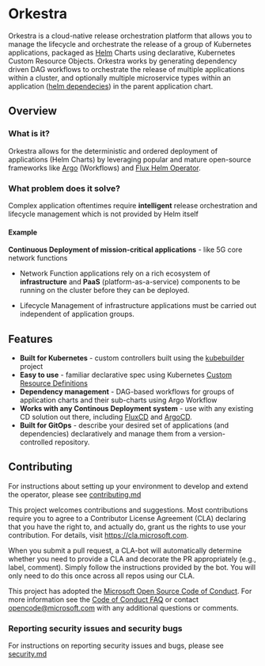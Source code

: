 # Orkestra

Orkestra is a cloud-native release orchestration platform that allows you to manage the lifecycle and orchestrate the release of a group of Kubernetes applications, packaged as [Helm](https://helm.sh/) Charts using declarative, Kubernetes Custom Resource Objects.
Orkestra works by generating dependency driven DAG workflows to orchestrate the release of multiple applications within a cluster, and optionally multiple microservice types within an application ([helm dependecies](https://helm.sh/docs/helm/helm_dependency/)) in the parent application chart.

## Overview

### What is it?

Orkestra allows for the deterministic and ordered deployment of applications (Helm Charts) by leveraging popular and mature open-source frameworks like [Argo](https://argoproj.github.io/argo/) (Workflows) and [Flux Helm Operator](https://github.com/fluxcd/helm-operator).

### What problem does it solve?

Complex application oftentimes require **intelligent** release orchestration and lifecycle management which is not provided by Helm itself

#### Example

**Continuous Deployment of mission-critical applications** - like 5G core network functions

- Network Function applications rely on a rich ecosystem of **infrastructure** and **PaaS** (platform-as-a-service) components to be running on the cluster before they can be deployed.

- Lifecycle Management of infrastructure applications must be carried out independent of application groups.

## Features

- **Built for Kubernetes** - custom controllers built using the [kubebuilder](https://github.com/kubernetes-sigs/kubebuilder) project
- **Easy to use** - familiar declarative spec using Kubernetes [Custom Resource Definitions](https://kubernetes.io/docs/concepts/extend-kubernetes/api-extension/custom-resources/)
- **Dependency management** - DAG-based workflows for groups of application charts and their sub-charts using Argo Workflow
- **Works with any Continous Deployment system** - use with any existing CD solution out there, including [FluxCD](https://fluxcd.io/) and [ArgoCD](https://argoproj.github.io/argo-cd/).
- **Built for GitOps** - describe your desired set of applications (and dependencies) declaratively and manage them from a version-controlled repository.

## Contributing

For instructions about setting up your environment to develop and extend the operator, please see
[contributing.md](https://github.com/azure/orkestra/blob/main/docs/CONTRIBUTING.md)

This project welcomes contributions and suggestions.  Most contributions require you to agree to a
Contributor License Agreement (CLA) declaring that you have the right to, and actually do, grant us
the rights to use your contribution. For details, visit https://cla.microsoft.com.

When you submit a pull request, a CLA-bot will automatically determine whether you need to provide
a CLA and decorate the PR appropriately (e.g., label, comment). Simply follow the instructions
provided by the bot. You will only need to do this once across all repos using our CLA.

This project has adopted the [Microsoft Open Source Code of Conduct](https://opensource.microsoft.com/codeofconduct/).
For more information see the [Code of Conduct FAQ](https://opensource.microsoft.com/codeofconduct/faq/) or
contact [opencode@microsoft.com](mailto:opencode@microsoft.com) with any additional questions or comments.

### Reporting security issues and security bugs

For instructions on reporting security issues and bugs, please see [security.md](https://github.com/azure/orkestra/blob/main/docs/SECURITY.md)
